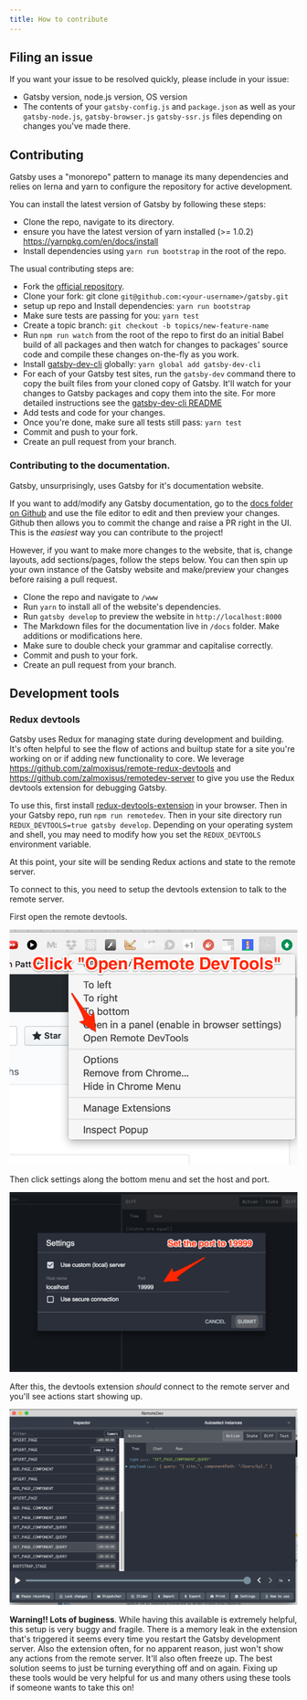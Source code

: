 ```yaml
---
title: How to contribute
---
```


## Filing an issue

If you want your issue to be resolved quickly, please include in your issue:

* Gatsby version, node.js version, OS version
* The contents of your `gatsby-config.js` and `package.json` as well as your
  `gatsby-node.js`, `gatsby-browser.js` `gatsby-ssr.js` files depending on
  changes you've made there.

## Contributing

Gatsby uses a "monorepo" pattern to manage its many dependencies and relies on
lerna and yarn to configure the repository for active development.

You can install the latest version of Gatsby by following these steps:

* Clone the repo, navigate to its directory.
* ensure you have the latest version of yarn installed (>= 1.0.2)
  https://yarnpkg.com/en/docs/install
* Install dependencies using `yarn run bootstrap` in the root of the repo.

The usual contributing steps are:

* Fork the [official repository](https://github.com/gatsbyjs/gatsby).
* Clone your fork: git clone `git@github.com:<your-username>/gatsby.git`
* setup up repo and Install dependencies: `yarn run bootstrap`
* Make sure tests are passing for you: `yarn test`
* Create a topic branch: `git checkout -b topics/new-feature-name`
* Run `npm run watch` from the root of the repo to first do an initial Babel
  build of all packages and then watch for changes to packages' source code and
  compile these changes on-the-fly as you work.
* Install [gatsby-dev-cli](/packages/gatsby-dev-cli/) globally: `yarn global add gatsby-dev-cli`
* For each of your Gatsby test sites, run the `gatsby-dev` command there to copy
  the built files from your cloned copy of Gatsby. It'll watch for your changes
  to Gatsby packages and copy them into the site. For more detailed instructions
  see the [gatsby-dev-cli README](/packages/gatsby-dev-cli/)
* Add tests and code for your changes.
* Once you're done, make sure all tests still pass: `yarn test`
* Commit and push to your fork.
* Create an pull request from your branch.

### Contributing to the documentation.

Gatsby, unsurprisingly, uses Gatsby for it's documentation website.

If you want to add/modify any Gatsby documentation, go to the
[docs folder on Github](https://github.com/gatsbyjs/gatsby/tree/master/docs) and
use the file editor to edit and then preview your changes. Github then allows
you to commit the change and raise a PR right in the UI. This is the _easiest_
way you can contribute to the project!

However, if you want to make more changes to the website, that is, change
layouts, add sections/pages, follow the steps below. You can then spin up your
own instance of the Gatsby website and make/preview your changes before raising
a pull request.

* Clone the repo and navigate to `/www`
* Run `yarn` to install all of the website's dependencies.
* Run `gatsby develop` to preview the website in `http://localhost:8000`
* The Markdown files for the documentation live in `/docs` folder. Make
  additions or modifications here.
* Make sure to double check your grammar and capitalise correctly.
* Commit and push to your fork.
* Create an pull request from your branch.

## Development tools

### Redux devtools

Gatsby uses Redux for managing state during development and building. It's often
helpful to see the flow of actions and builtup state for a site you're working
on or if adding new functionality to core. We leverage
https://github.com/zalmoxisus/remote-redux-devtools and
https://github.com/zalmoxisus/remotedev-server to give you use the Redux
devtools extension for debugging Gatsby.

To use this, first install
[redux-devtools-extension](https://github.com/zalmoxisus/redux-devtools-extension)
in your browser. Then in your Gatsby repo, run `npm run remotedev`. Then in your
site directory run `REDUX_DEVTOOLS=true gatsby develop`. Depending on your
operating system and shell, you may need to modify how you set the
`REDUX_DEVTOOLS` environment variable.

At this point, your site will be sending Redux actions and state to the remote
server.

To connect to this, you need to setup the devtools extension to talk to the
remote server.

First open the remote devtools.

![how to open the redux remote devtools extension](./docs/docs/images/open-remote-dev-tools.png)


Then click settings along the bottom menu and set the host and port.

![how to set the host/port for the remote devtools extension to connect to Gatsby](./docs/docs/images/remote-dev-settings.png)

After this, the devtools extension _should_ connect to the remote server and
you'll see actions start showing up.

![gatsby redux remote devtools](./docs/docs/images/running-redux-devtools.png)

**Warning!! Lots of buginess**. While having this available is extremely
helpful, this setup is very buggy and fragile. There is a memory leak in the
extension that's triggered it seems every time you restart the Gatsby
development server. Also the extension often, for no apparent reason, just won't
show any actions from the remote server. It'll also often freeze up. The best
solution seems to just be turning everything off and on again. Fixing up these
tools would be very helpful for us and many others using these tools if someone
wants to take this on!
